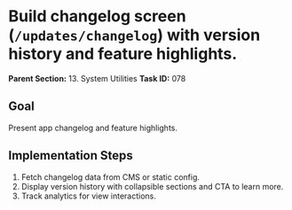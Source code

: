 # Build changelog screen (`/updates/changelog`) with version history and feature highlights.

**Parent Section:** 13. System Utilities
**Task ID:** 078

## Goal
Present app changelog and feature highlights.

## Implementation Steps
1. Fetch changelog data from CMS or static config.
2. Display version history with collapsible sections and CTA to learn more.
3. Track analytics for view interactions.
